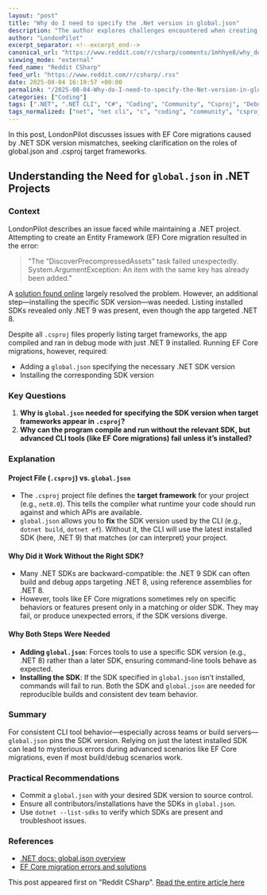 ```yaml
---
layout: "post"
title: "Why do I need to specify the .Net version in global.json"
description: "The author explores challenges encountered when creating an EF Core migration due to mismatched .NET SDK versions. They ask why global.json is needed to specify the .NET version, despite target frameworks being defined in .csproj files, and why compilation can succeed without the intended SDK installed."
author: "LondonPilot"
excerpt_separator: <!--excerpt_end-->
canonical_url: "https://www.reddit.com/r/csharp/comments/1mhhye8/why_do_i_need_to_specify_the_net_version_in/"
viewing_mode: "external"
feed_name: "Reddit CSharp"
feed_url: "https://www.reddit.com/r/csharp/.rss"
date: 2025-08-04 16:19:57 +00:00
permalink: "/2025-08-04-Why-do-I-need-to-specify-the-Net-version-in-globaljson.html"
categories: ["Coding"]
tags: [".NET", ".NET CLI", "C#", "Coding", "Community", "Csproj", "Debugging", "Entity Framework Core", "Global.json", "Project Configuration", "SDK Version", "Target Framework"]
tags_normalized: ["net", "net cli", "c", "coding", "community", "csproj", "debugging", "entity framework core", "global dot json", "project configuration", "sdk version", "target framework"]
---
```


In this post, LondonPilot discusses issues with EF Core migrations caused by .NET SDK version mismatches, seeking clarification on the roles of global.json and .csproj target frameworks.<!--excerpt_end-->

## Understanding the Need for `global.json` in .NET Projects

### Context

LondonPilot describes an issue faced while maintaining a .NET project. Attempting to create an Entity Framework (EF) Core migration resulted in the error:
> "The “DiscoverPrecompressedAssets” task failed unexpectedly. System.ArgumentException: An item with the same key has already been added."

A [solution found online](https://steveellwoodnlc.medium.com/the-discoverprecompressedassets-task-failed-unexpectedly-2b544195e1fe) largely resolved the problem. However, an additional step—installing the specific SDK version—was needed. Listing installed SDKs revealed only .NET 9 was present, even though the app targeted .NET 8.

Despite all `.csproj` files properly listing target frameworks, the app compiled and ran in debug mode with just .NET 9 installed. Running EF Core migrations, however, required:

- Adding a `global.json` specifying the necessary .NET SDK version
- Installing the corresponding SDK version

### Key Questions

1. **Why is `global.json` needed for specifying the SDK version when target frameworks appear in `.csproj`?**
2. **Why can the program compile and run without the relevant SDK, but advanced CLI tools (like EF Core migrations) fail unless it’s installed?**

### Explanation

#### Project File (`.csproj`) vs. `global.json`

- The `.csproj` project file defines the **target framework** for your project (e.g., `net8.0`). This tells the compiler what runtime your code should run against and which APIs are available.
- `global.json` allows you to **fix** the SDK version used by the CLI (e.g., `dotnet build`, `dotnet ef`). Without it, the CLI will use the latest installed SDK (here, .NET 9) that matches (or can interpret) your project.

#### Why Did it Work Without the Right SDK?

- Many .NET SDKs are backward-compatible: the .NET 9 SDK can often build and debug apps targeting .NET 8, using reference assemblies for .NET 8.
- However, tools like EF Core migrations sometimes rely on specific behaviors or features present only in a matching or older SDK. They may fail, or produce unexpected errors, if the SDK versions diverge.

#### Why Both Steps Were Needed

- **Adding `global.json`**: Forces tools to use a specific SDK version (e.g., .NET 8) rather than a later SDK, ensuring command-line tools behave as expected.
- **Installing the SDK**: If the SDK specified in `global.json` isn’t installed, commands will fail to run. Both the SDK and `global.json` are needed for reproducible builds and consistent dev team behavior.

### Summary

For consistent CLI tool behavior—especially across teams or build servers—`global.json` pins the SDK version. Relying on just the latest installed SDK can lead to mysterious errors during advanced scenarios like EF Core migrations, even if most build/debug scenarios work.

### Practical Recommendations

- Commit a `global.json` with your desired SDK version to source control.
- Ensure all contributors/installations have the SDKs in `global.json`.
- Use `dotnet --list-sdks` to verify which SDKs are present and troubleshoot issues.

### References

- [.NET docs: global.json overview](https://learn.microsoft.com/en-us/dotnet/core/tools/global-json)
- [EF Core migration errors and solutions](https://steveellwoodnlc.medium.com/the-discoverprecompressedassets-task-failed-unexpectedly-2b544195e1fe)

This post appeared first on "Reddit CSharp". [Read the entire article here](https://www.reddit.com/r/csharp/comments/1mhhye8/why_do_i_need_to_specify_the_net_version_in/)
